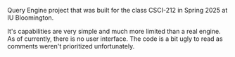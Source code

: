 Query Engine project that was built for the class CSCI-212 in Spring 2025 at IU Bloomington.

It's capabilities are very simple and much more limited than a real engine.
As of currently, there is no user interface.
The code is a bit ugly to read as comments weren't prioritized unfortunately.
